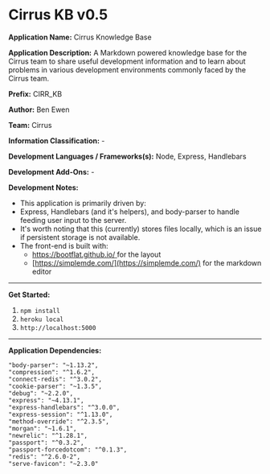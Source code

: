 # Cirrus KB v0.5

**Application Name:** Cirrus Knowledge Base

**Application Description:** A Markdown powered knowledge base for the Cirrus team to share useful development information and to learn about problems in various development environments commonly faced by the Cirrus team.

**Prefix:** CIRR_KB

**Author:** Ben Ewen

**Team:** Cirrus

**Information Classification:** -

**Development Languages / Frameworks(s):** Node, Express, Handlebars

**Development Add-Ons:** -

**Development Notes:**
* This application is primarily driven by:
 *  Express, Handlebars (and it's helpers), and body-parser to handle feeding user input to the server.
*  It's worth noting that this (currently) stores files locally, which is an issue if persistent storage is not available.
*  The front-end is built with:
	*  [https://bootflat.github.io/ ](https://bootflat.github.io/)for the layout
	*  [https://simplemde.com/](https://simplemde.com/) for the markdown editor

---

**Get Started:**

1. `npm install`
2. `heroku local`
3.  `http://localhost:5000`



---

**Application Dependencies:**

    "body-parser": "~1.13.2",
    "compression": "^1.6.2",
    "connect-redis": "^3.0.2",
    "cookie-parser": "~1.3.5",
    "debug": "~2.2.0",
    "express": "~4.13.1",
    "express-handlebars": "^3.0.0",
    "express-session": "^1.13.0",
    "method-override": "^2.3.5",
    "morgan": "~1.6.1",
    "newrelic": "^1.28.1",
    "passport": "^0.3.2",
    "passport-forcedotcom": "^0.1.3",
    "redis": "^2.6.0-2",
    "serve-favicon": "~2.3.0"
